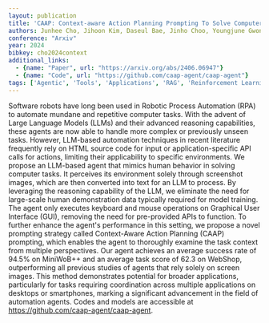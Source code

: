 ```yaml
---
layout: publication
title: 'CAAP: Context-aware Action Planning Prompting To Solve Computer Tasks With Front-end UI Only'
authors: Junhee Cho, Jihoon Kim, Daseul Bae, Jinho Choo, Youngjune Gwon, Yeong-dae Kwon
conference: "Arxiv"
year: 2024
bibkey: cho2024context
additional_links:
  - {name: "Paper", url: "https://arxiv.org/abs/2406.06947"}
  - {name: "Code", url: "https://github.com/caap-agent/caap-agent"}
tags: ['Agentic', 'Tools', 'Applications', 'RAG', 'Reinforcement Learning', 'Training Techniques', 'Has Code', 'Prompting']
---
```

Software robots have long been used in Robotic Process Automation (RPA) to
automate mundane and repetitive computer tasks. With the advent of Large
Language Models (LLMs) and their advanced reasoning capabilities, these agents
are now able to handle more complex or previously unseen tasks. However,
LLM-based automation techniques in recent literature frequently rely on HTML
source code for input or application-specific API calls for actions, limiting
their applicability to specific environments. We propose an LLM-based agent
that mimics human behavior in solving computer tasks. It perceives its
environment solely through screenshot images, which are then converted into
text for an LLM to process. By leveraging the reasoning capability of the LLM,
we eliminate the need for large-scale human demonstration data typically
required for model training. The agent only executes keyboard and mouse
operations on Graphical User Interface (GUI), removing the need for
pre-provided APIs to function. To further enhance the agent's performance in
this setting, we propose a novel prompting strategy called Context-Aware Action
Planning (CAAP) prompting, which enables the agent to thoroughly examine the
task context from multiple perspectives. Our agent achieves an average success
rate of 94.5% on MiniWoB++ and an average task score of 62.3 on WebShop,
outperforming all previous studies of agents that rely solely on screen images.
This method demonstrates potential for broader applications, particularly for
tasks requiring coordination across multiple applications on desktops or
smartphones, marking a significant advancement in the field of automation
agents. Codes and models are accessible at
https://github.com/caap-agent/caap-agent.
